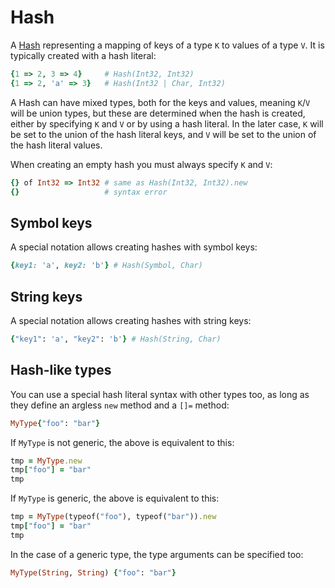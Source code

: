 # Hash

A [Hash](http://crystal-lang.org/api/Hash.html) representing a mapping of keys of a type `K` to values of a type `V`. It is typically created with a hash literal:

```ruby
{1 => 2, 3 => 4}     # Hash(Int32, Int32)
{1 => 2, 'a' => 3}   # Hash(Int32 | Char, Int32)
```

A Hash can have mixed types, both for the keys and values, meaning `K`/`V` will be union types, but these are determined when the hash is created, either by specifying `K` and `V` or by using a hash literal. In the later case, `K` will be set to the union of the hash literal keys, and `V` will be set to the union of the hash literal values.

When creating an empty hash you must always specify `K` and `V`:

```ruby
{} of Int32 => Int32 # same as Hash(Int32, Int32).new
{}                   # syntax error
```

## Symbol keys

A special notation allows creating hashes with symbol keys:

```ruby
{key1: 'a', key2: 'b'} # Hash(Symbol, Char)
```

## String keys

A special notation allows creating hashes with string keys:

```ruby
{"key1": 'a', "key2": 'b'} # Hash(String, Char)
```

## Hash-like types

You can use a special hash literal syntax with other types too, as long as they define an argless `new` method and a `[]=` method:

```ruby
MyType{"foo": "bar"}
```

If `MyType` is not generic, the above is equivalent to this:

```ruby
tmp = MyType.new
tmp["foo"] = "bar"
tmp
```

If `MyType` is generic, the above is equivalent to this:

```ruby
tmp = MyType(typeof("foo"), typeof("bar")).new
tmp["foo"] = "bar"
tmp
```

In the case of a generic type, the type arguments can be specified too:

```ruby
MyType(String, String) {"foo": "bar"}
```
